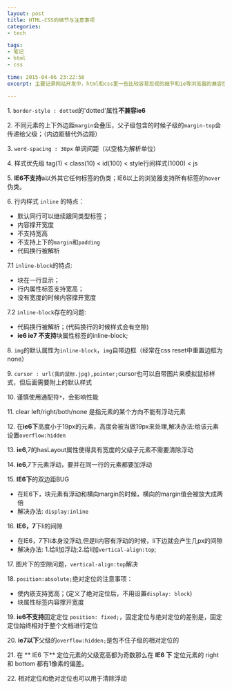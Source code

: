 ```yaml
---
layout: post
title: HTML-CSS的细节与注意事项
categories: 
- tech

tags: 
- 笔记
- html
- css

time: 2015-04-06 23:22:56
excerpt: 主要记录网站开发中，html和css里一些比较容易忽视的细节和ie等浏览器的兼容性问题

---
```


1\. `border-style : dotted`的'dotted'属性**不兼容ie6**

2\. 不同元素的上下外边距`margin`会叠压，父子级包含的时候子级的`margin-top`会传递给父级；（内边距替代外边距）

3\. `word-spacing : 30px` 单词间距（以空格为解析单位）

4\. 样式优先级  tag(1)  <  class(10)  <  id(100)  <  style行间样式(1000) < js

5\. **IE6不支持**a以外其它任何标签的伪类；IE6以上的浏览器支持所有标签的`hover`伪类。

6\. 行内样式 `inline` 的特点：

* 默认同行可以继续跟同类型标签；
* 内容撑开宽度
* 不支持宽高
* 不支持上下的`margin`和`padding`
* 代码换行被解析

7\.1 `inline-block`的特点:

* 块在一行显示；
* 行内属性标签支持宽高；
* 没有宽度的时候内容撑开宽度

7\.2 `inline-block`存在的问题:

* 代码换行被解析；(代码换行的时候样式会有空隙)
* **ie6 ie7 不支持**块属性标签的inline-block;

8\. `img`的默认属性为`inline-block`，`img`自带边框（经常在css reset中重置边框为 none）

9\. `cursor : url(我的鼠标.jpg),pointer;`cursor也可以自带图片来模拟鼠标样式，但后面需要附上的默认样式

10\. 谨慎使用通配符`*`，会影响性能

11\. clear left/right/both/none 是指元素的某个方向不能有浮动元素

12\. 在**ie6下**高度小于19px的元素，高度会被当做19px来处理,解决办法:给该元素设置`overflow:hidden`

13\. **ie6**,7的hasLayout属性使得具有宽度的父级子元素不需要清除浮动

14\. **ie6**,7下元素浮动，要并在同一行的元素都要加浮动

15\. **IE6下**的双边距BUG

* 在IE6下，块元素有浮动和横向margin的时候，横向的margin值会被放大成两倍
* 解决办法: `display:inline`

16\. **IE6，7**下li的间隙
    
* 在IE6，7下li本身没浮动,但是li内容有浮动的时候，li下边就会产生几px的间隙
* 解决办法: 1.给li加浮动;2.给li加`vertical-align:top`;
        
17\. 图片下的空隙问题，`vertical-align:top`解决

18\. `position:absolute;`绝对定位的注意事项：

* 使内嵌支持宽高；(定义了绝对定位后，不用设置`display: block`)
* 块属性标签内容撑开宽度

19\. **ie6不支持**固定定位 `position: fixed;`，固定定位与绝对定位的差别是，固定定位始终相对于整个文档进行定位

20\. **ie7以下**父级的`overflow:hidden;`是包不住子级的相对定位的

21\. 在 ** IE6 下** 定位元素的父级宽高都为奇数那么在 **IE6 下** 定位元素的 right 和 bottom 都有1像素的偏差。

22\. 相对定位和绝对定位也可以用于清除浮动

